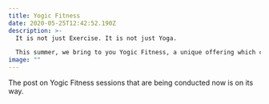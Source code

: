 ```yaml
---
title: Yogic Fitness
date: 2020-05-25T12:42:52.190Z
description: >-
  It is not just Exercise. It is not just Yoga.

  This summer, we bring to you Yogic Fitness, a unique offering which combines the oriental & occidental thoughts on fitness, to provide a sustainable path to achieving health that checks various definitions & interpretations in a matter of few days.
image: ""
---
```

The post on Yogic Fitness sessions that are being conducted now is on its way.